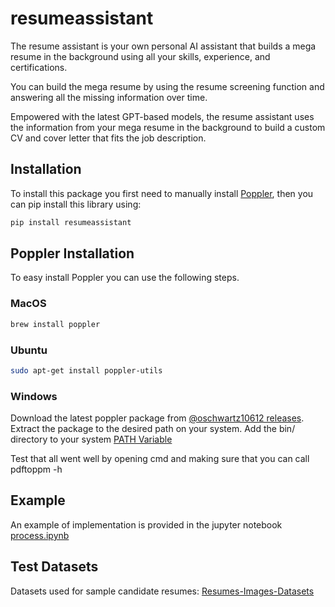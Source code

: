 # resumeassistant
The resume assistant is your own personal AI assistant that builds a mega resume in the background using all your skills, experience, and certifications. 

You can build the mega resume by using the resume screening function and answering all the missing information over time. 

Empowered with the latest GPT-based models, the resume assistant uses the information from your mega resume in the background to build a custom CV and cover letter that fits the job description. 


## Installation 
To install this package you first need to manually install [Poppler](https://poppler.freedesktop.org/), then you can pip install this library using: 
```bash
pip install resumeassistant
```


## Poppler Installation 
To easy install Poppler you can use the following steps. 

### MacOS
```bash
brew install poppler 
```

### Ubuntu
```bash
sudo apt-get install poppler-utils
```

### Windows
Download the latest poppler package from [@oschwartz10612 releases](https://github.com/oschwartz10612/poppler-windows/releases/).
Extract the package to the desired path on your system. 
Add the bin/ directory to your system [PATH Variable](https://answers.microsoft.com/en-us/windows/forum/all/adding-path-variable/97300613-20cb-4d85-8d0e-cc9d3549ba23)

Test that all went well by opening cmd and making sure that you can call pdftoppm -h



## Example
An example of implementation is provided in the jupyter notebook [process.ipynb](https://github.com/harish2sista/resumeassistant/blob/main/process.ipynb)


## Test Datasets
Datasets used for sample candidate resumes: 
[Resumes-Images-Datasets](https://www.kaggle.com/datasets/youssefkhalil/resumes-images-datasets)